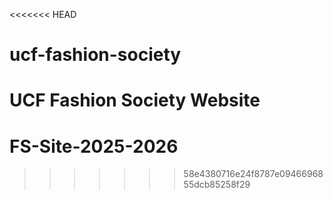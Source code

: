 <<<<<<< HEAD
# ucf-fashion-society
UCF Fashion Society Website
=======
# FS-Site-2025-2026
>>>>>>> 58e4380716e24f8787e0946696855dcb85258f29
